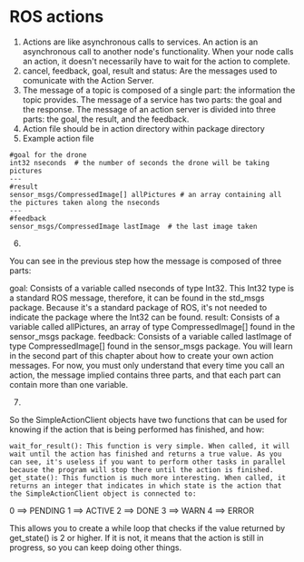 # ROS actions #

1) Actions are like asynchronous calls to services. An action is an asynchronous call to another node's functionality.  When your node calls an action, it doesn't necessarily have to wait for the action to complete.
2) cancel, feedback, goal, result and status: Are the messages used to comunicate with the Action Server. 
3)  The message of a topic is composed of a single part: the information the topic provides.
    The message of a service has two parts: the goal and the response.
    The message of an action server is divided into three parts: the goal, the result, and the feedback.
4) Action file should be in action directory within package directory
5) Example action file
```
#goal for the drone
int32 nseconds  # the number of seconds the drone will be taking pictures
---
#result
sensor_msgs/CompressedImage[] allPictures # an array containing all the pictures taken along the nseconds
---
#feedback
sensor_msgs/CompressedImage lastImage  # the last image taken

```
6) 
You can see in the previous step how the message is composed of three parts:

goal: Consists of a variable called nseconds of type Int32. This Int32 type is a standard ROS message, therefore, it can be found in the std_msgs package. Because it's a standard package of ROS, it's not needed to indicate the package where the Int32 can be found.
result: Consists of a variable called allPictures, an array of type CompressedImage[] found in the sensor_msgs package.
feedback: Consists of a variable called lastImage of type CompressedImage[] found in the sensor_msgs package.
You will learn in the second part of this chapter about how to create your own action messages. For now, you must only understand that every time you call an action, the message implied contains three parts, and that each part can contain more than one variable. 

7)
So the SimpleActionClient objects have two functions that can be used for knowing if the action that is being performed has finished, and how:

    wait_for_result(): This function is very simple. When called, it will wait until the action has finished and returns a true value. As you can see, it's useless if you want to perform other tasks in parallel because the program will stop there until the action is finished.
    get_state(): This function is much more interesting. When called, it returns an integer that indicates in which state is the action that the SimpleActionClient object is connected to:

0 ==> PENDING
1 ==> ACTIVE
2 ==> DONE
3 ==> WARN
4 ==> ERROR

This allows you to create a while loop that checks if the value returned by get_state() is 2 or higher. If it is not, it means that the action is still in progress, so you can keep doing other things.
